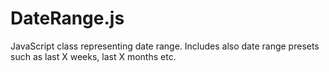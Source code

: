DateRange.js
============

JavaScript class representing date range. Includes also date range presets such as last X weeks, last X months etc.